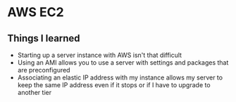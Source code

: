 # AWS EC2

## Things I learned

- Starting up a server instance with AWS isn't that difficult
- Using an AMI allows you to use a server with settings and packages that are preconfigured
- Associating an elastic IP address with my instance allows my server to keep the same IP address even if it stops or if I have to upgrade to another tier